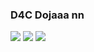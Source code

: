 ### D4C Dojaaa nn

![](https://media.tenor.com/Q0qb0zrz6mcAAAAM/dios-mansion-d4c.gif)
![](https://media.tenor.com/31gAdsN_wPoAAAAM/jojo-d4c.gif)
![](https://media.tenor.com/lCuQnQnkoNMAAAAM/funny-valentine-love-train.gif)
